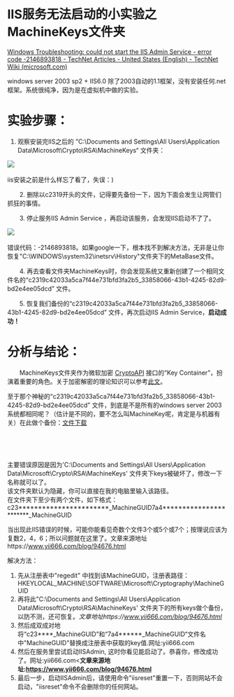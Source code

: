 # IIS服务无法启动的小实验之MachineKeys文件夹

[Windows Troubleshooting: could not start the IIS Admin Service - error code -2146893818 - TechNet Articles - United States (English) - TechNet Wiki (microsoft.com)](https://social.technet.microsoft.com/wiki/contents/articles/23797.windows-troubleshooting-could-not-start-the-iis-admin-service-error-code-2146893818.aspx)

windows server 2003 sp2 + IIS6.0 除了2003自动的1.1框架，没有安装任何.net框架。系统很纯净，因为是在虚拟机中做的实验。

# 实验步骤：

1. 观察安装完IIS之后的 ”C:\Documents and Settings\All Users\Application Data\Microsoft\Crypto\RSA\MachineKeys“ 文件夹：

​![](https://pic002.cnblogs.com/images/2012/344683/2012030121261218.png)​

iis安装之前是什么样忘了看了，失误：)

　　2. 删除以c2319开头的文件，记得要先备份一下，因为下面会发生让网管们抓狂的事情。

　　3. 停止服务IIS Admin Service ，再启动该服务，会发现IIS启动不了了。

​![](https://pic002.cnblogs.com/images/2012/344683/2012030121320298.png)​

错误代码：-2146893818。如果google一下，根本找不到解决方法，无非是让你恢复"C:\WINDOWS\system32\inetsrv\History"文件夹下的MetaBase文件。

　　4. 再去查看文件夹MachineKeys时，你会发现系统又重新创建了一个相同文件名的“c2319c42033a5ca7f44e731bfd3fa2b5_33858066-43b1-4245-82d9-bd2e4ee05dcd” 文件。

　　5. 恢复我们备份的“c2319c42033a5ca7f44e731bfd3fa2b5_33858066-43b1-4245-82d9-bd2e4ee05dcd” 文件，再次启动IIS Admin Service，**启动成功！**

# 分析与结论：

　　MachineKeys文件夹作为微软加密 [CryptoAPI](http://www.microsoft.com/mind/0697/crypto.asp) 接口的“Key Container”，扮演着重要的角色。关于加密解密的理论知识可以参考[此文](http://www.codeproject.com/Articles/10154/NET-Encryption-Simplified)。

至于那个神秘的“c2319c42033a5ca7f44e731bfd3fa2b5_33858066-43b1-4245-82d9-bd2e4ee05dcd” 文件，到底是不是所有的windows server 2003系统都相同呢？（估计是不同的，要不怎么叫MachineKey呢，肯定是与机器有关）在此做个备份：[文件下载](https://files.cnblogs.com/slmk/c2319c42033a5ca7f44e731bfd3fa2b5_33858066-43b1-4245-82d9-bd2e4ee05dcd.rar)

‍

‍

主要错误原因是因为'C:\Documents and Settings\All Users\Application Data\Microsoft\Crypto\RSA\MachineKeys' 文件夹下keys被破坏了，修改一下名称就可以了。  
该文件夹默认为隐藏，你可以直接在我的电脑里输入该路径。  
在文件夹下至少有两个文件，如下格式：  
c23***********************_MachineGUID7a4***********************_MachineGUID

当出现此IIS错误的时候，可能你能看见奇数个文件3个或5个或7个；按理说应该为复数2，4，6；所以问题就在这里了。文章来源地址https://www.yii666.com/blog/94676.html

解决方法：

1. 先从注册表中"regedit" 中找到该MachineGUID，注册表路径：HKEYLOCAL_MACHINE\SOFTWARE\Microsoft\Cryptography\MachineGUID
2. 再将此"C:\Documents and Settings\All Users\Application Data\Microsoft\Crypto\RSA\MachineKeys' 文件夹下的所有keys做个备份，以防不测，还可恢复。*文章地址https://www.yii666.com/blog/94676.html*
3. 然后成双成对地将“c23****_MachineGUID”和“7a4******_MachineGUID“文件名中"MachineGUID"替换成注册表中获取的key值.网址:yii666.com
4. 然后在服务里尝试启动IISAdmin, 这时你看见能启动了。恭喜你，修改成功了。网址:yii666.com<**文章来源地址:https://www.yii666.com/blog/94676.html**
5. 最后一步，启动IISAdmin后，请使用命令"iisreset"重置一下，否则网站不会启动，"iisreset"命令不会删除你的任何网站。

